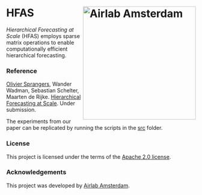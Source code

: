 # HFAS <img src="https://icai.ai/wp-content/uploads/2020/01/AIRLabAmsterdam-10-6-gecomprimeerd-transparant.png" width="300" alt="Airlab Amsterdam" align="right"> 

_Hierarchical Forecasting at Scale_ (HFAS) employs sparse matrix operations to enable computationally efficient hierarchical forecasting. 

### Reference ###
[Olivier Sprangers](mailto:o.r.sprangers@uva.nl), Wander Wadman, Sebastian Schelter, Maarten de Rijke. [Hierarchical Forecasting at Scale](https://arxiv.org/abs/2106.01682). Under submission.

The experiments from our paper can be replicated by running the scripts in the [src](https://github.com/elephaint/hfas/tree/main/src/) folder. 

### License ###
This project is licensed under the terms of the [Apache 2.0 license](https://github.com/elephaint/hfas/blob/main/LICENSE).

### Acknowledgements ###
This project was developed by [Airlab Amsterdam](https://icai.ai/airlab/).
